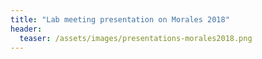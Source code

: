 ```yaml
---
title: "Lab meeting presentation on Morales 2018"
header:
  teaser: /assets/images/presentations-morales2018.png
---
```

